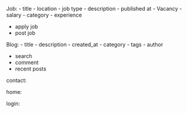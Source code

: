 
Job: - title - location - job type - description - published at - Vacancy - salary - category - experience

- apply job 
- post job

Blog: - title - description - created_at - category - tags - author

- search
- comment
- recent posts

contact:

home:

login:
